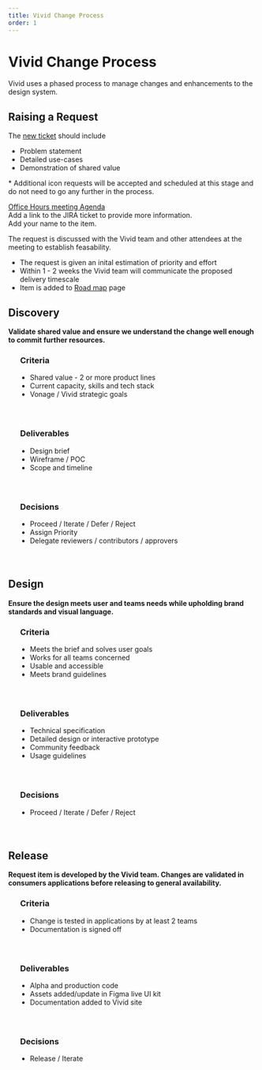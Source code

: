 ```yaml
---
title: Vivid Change Process
order: 1
---
```


# Vivid Change Process

Vivid uses a phased process to manage changes and enhancements to the design system.

## Raising a Request

<vwc-accordion expand-mode="multi">
  <vwc-accordion-item heading="1. Open a JIRA ticket">
    <p>The <a href="https://jira.vonage.com/secure/CreateIssue.jspa?pid=21800&issuetype=3">new ticket</a> should include
      <ul>
        <li>Problem statement</li>
        <li>Detailed use-cases</li>
        <li>Demonstration of shared value</li>
      </ul>
    </p>
    <p>* Additional icon requests will be accepted and scheduled at this stage and do not need to go any further in the process.</p>
  </vwc-accordion-item>
  <vwc-accordion-item heading="2. Add an item to the next Office Hours meeting agenda">
    <p><a href="https://docs.google.com/document/d/1E0yvyGUzBoQFH5l_W6ElBoZaxqZ3HWmDLDqOl0lc8a0">Office Hours meeting Agenda</a><br />Add a link to the JIRA ticket to provide more information.<br />Add your name to the item.</p>
  </vwc-accordion-item>
  <vwc-accordion-item heading="3. Present the request at Office Hours meeting">
    <p>The request is discussed with the Vivid team and other attendees at the meeting to establish feasability.</p>
  </vwc-accordion-item>
  <vwc-accordion-item heading="4. Initial Assessment by the Vivid team">
    <ul>
      <li>The request is given an inital estimation of priority and effort</li>
      <li>Within 1 - 2 weeks the Vivid team will communicate the proposed delivery timescale</li>
      <li>Item is added to <a href="/whats-new/roadmap/">Road map</a> page</li>
    </ul>
  </vwc-accordion-item>
</vwc-accordion>

## Discovery

**Validate shared value and ensure we understand the change well enough to commit further resources.**

<vwc-layout column-basis="small">
  <vwc-card>
    <div slot="main" style="padding: 0 24px 24px;">
      <h3>Criteria</h3>
      <ul style="padding-inline-start: 20px;">
        <li>Shared value - 2 or more product lines</li>
        <li>Current capacity, skills and tech stack</li>
        <li>Vonage / Vivid strategic goals</li>
      </ul>
    </div>
  </vwc-card>
  <vwc-card>
    <div slot="main" style="padding: 0 24px 24px;">
      <h3>Deliverables</h3>
      <ul style="padding-inline-start: 20px;">
        <li>Design brief</li>
        <li>Wireframe / POC</li>
        <li>Scope and timeline</li>
      </ul>
    </div>
  </vwc-card>
  <vwc-card>
    <div slot="main" style="padding: 0 24px 24px;">
      <h3>Decisions</h3>
      <ul style="padding-inline-start: 20px;">
        <li>Proceed / Iterate / Defer / Reject</li>
        <li>Assign Priority</li>
        <li>Delegate reviewers / contributors / approvers</li>
      </ul>
    </div>
  </vwc-card>
</vwc-layout>

## Design

**Ensure the design meets user and teams needs while upholding brand standards and visual language.**

<vwc-layout column-basis="small">
  <vwc-card>
    <div slot="main" style="padding: 0 24px 24px;">
      <h3>Criteria</h3>
      <ul style="padding-inline-start: 20px;">
        <li>Meets the brief and solves user goals</li>
        <li>Works for all teams concerned</li>
        <li>Usable and accessible</li>
        <li>Meets brand guidelines</li>
      </ul>
    </div>
  </vwc-card>
  <vwc-card>
    <div slot="main" style="padding: 0 24px 24px;">
      <h3>Deliverables</h3>
      <ul style="padding-inline-start: 20px;">
        <li>Technical specification</li>
        <li>Detailed design or interactive prototype</li>
        <li>Community feedback</li>
        <li>Usage guidelines</li>
      </ul>
    </div>
  </vwc-card>
  <vwc-card>
    <div slot="main" style="padding: 0 24px 24px;">
      <h3>Decisions</h3>
      <ul style="padding-inline-start: 20px;">
        <li>Proceed / Iterate / Defer / Reject</li>
      </ul>
    </div>
  </vwc-card>
</vwc-layout>

## Release

**Request item is developed by the Vivid team. Changes are validated in consumers applications before releasing to general availability.**

<vwc-layout column-basis="small">
  <vwc-card>
    <div slot="main" style="padding: 0 24px 24px;">
      <h3>Criteria</h3>
        <ul style="padding-inline-start: 20px;">
        <li>Change is tested in applications by at least 2 teams</li>
        <li>Documentation is signed off</li>
      </ul>
    </div>
  </vwc-card>
  <vwc-card>
    <div slot="main" style="padding: 0 24px 24px;">
      <h3>Deliverables</h3>
      <ul style="padding-inline-start: 20px;">
        <li>Alpha and production code</li>
        <li>Assets added/update in Figma live UI kit</li>
        <li>Documentation added to Vivid site</li>
      </ul>
    </div>
  </vwc-card>
  <vwc-card>
    <div slot="main" style="padding: 0 24px 24px;">
      <h3>Decisions</h3>
      <ul style="padding-inline-start: 20px;">
        <li>Release / Iterate</li>
      </ul>
    </div>
  </vwc-card>
</vwc-layout>
